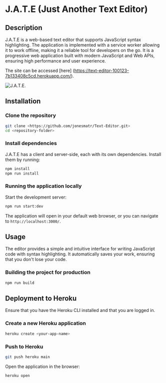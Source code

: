 
# J.A.T.E (Just Another Text Editor)

## Description
J.A.T.E is a web-based text editor that supports JavaScript syntax highlighting. The application is implemented with a service worker allowing it to work offline, making it a reliable tool for developers on the go. It is a progressive web application built with modern JavaScript and Web APIs, ensuring high performance and user experience.

The site can be accessed [here] (https://text-editor-100123-7b133408c5cd.herokuapp.com/).

![J.A.T.E.](.client/src/images/Website-Screenshot.jpg) 

## Installation

### Clone the repository
```sh
git clone <https://github.com/jonesmatr/Text-Editor.git>
cd <repository-folder>
```

### Install dependencies
J.A.T.E has a client and server-side, each with its own dependencies. Install them by running:
```sh
npm install
npm run install
```

### Running the application locally
Start the development server:
```sh
npm run start:dev
```
The application will open in your default web browser, or you can navigate to `http://localhost:3000/`.

## Usage
The editor provides a simple and intuitive interface for writing JavaScript code with syntax highlighting. It automatically saves your work, ensuring that you don't lose your code.

### Building the project for production
```sh
npm run build
```

## Deployment to Heroku
Ensure that you have the Heroku CLI installed and that you are logged in.

### Create a new Heroku application
```sh
heroku create <your-app-name>
```

### Push to Heroku
```sh
git push heroku main
```

Open the application in the browser:
```sh
heroku open
```
